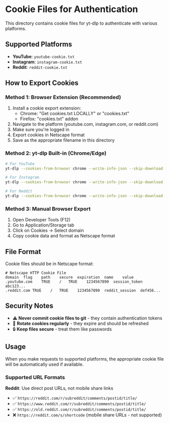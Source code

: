 # Cookie Files for Authentication

This directory contains cookie files for yt-dlp to authenticate with various platforms.

## Supported Platforms

- **YouTube**: `youtube-cookie.txt`
- **Instagram**: `instagram-cookie.txt`
- **Reddit**: `reddit-cookie.txt`

## How to Export Cookies

### Method 1: Browser Extension (Recommended)
1. Install a cookie export extension:
   - Chrome: "Get cookies.txt LOCALLY" or "cookies.txt"
   - Firefox: "cookies.txt" addon
2. Navigate to the platform (youtube.com, instagram.com, or reddit.com)
3. Make sure you're logged in
4. Export cookies in Netscape format
5. Save as the appropriate filename in this directory

### Method 2: yt-dlp Built-in (Chrome/Edge)
```bash
# For YouTube
yt-dlp --cookies-from-browser chrome --write-info-json --skip-download "https://youtube.com/watch?v=dQw4w9WgXcQ"

# For Instagram  
yt-dlp --cookies-from-browser chrome --write-info-json --skip-download "https://instagram.com/p/example"

# For Reddit
yt-dlp --cookies-from-browser chrome --write-info-json --skip-download "https://reddit.com/r/example/comments/id/title/"
```

### Method 3: Manual Browser Export
1. Open Developer Tools (F12)
2. Go to Application/Storage tab
3. Click on Cookies → Select domain
4. Copy cookie data and format as Netscape format

## File Format
Cookie files should be in Netscape format:
```
# Netscape HTTP Cookie File
domain	flag	path	secure	expiration	name	value
.youtube.com	TRUE	/	TRUE	1234567890	session_token	abc123...
.reddit.com	TRUE	/	TRUE	1234567890	reddit_session	def456...
```

## Security Notes
- ⚠️ **Never commit cookie files to git** - they contain authentication tokens
- 🔄 **Rotate cookies regularly** - they expire and should be refreshed
- 🔒 **Keep files secure** - treat them like passwords

## Usage
When you make requests to supported platforms, the appropriate cookie file will be automatically used if available.

### Supported URL Formats

**Reddit**: Use direct post URLs, not mobile share links
- ✅ `https://reddit.com/r/subreddit/comments/postid/title/`
- ✅ `https://www.reddit.com/r/subreddit/comments/postid/title/`
- ✅ `https://old.reddit.com/r/subreddit/comments/postid/title/`
- ❌ `https://reddit.com/s/shortcode` (mobile share URLs - not supported)